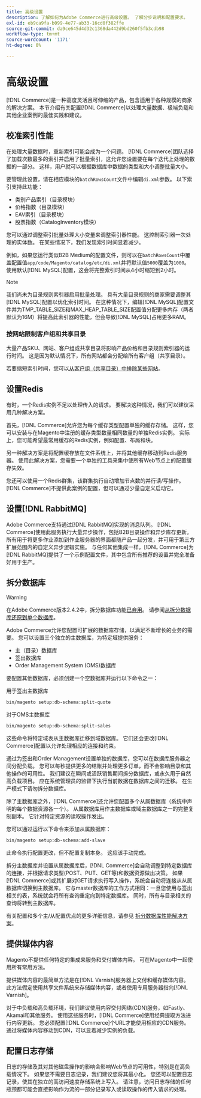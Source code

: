 ```yaml
---
title: 高级设置
description: 了解如何为Adobe Commerce进行高级设置。 了解分步说明和配置要求。
exl-id: eb9ca9fa-b099-4e77-ab33-16cd0f382ffe
source-git-commit: da9ce645d4d32c1368da442d9bd260f5fb3cdb98
workflow-type: tm+mt
source-wordcount: '1171'
ht-degree: 0%

---
```


# 高级设置

[!DNL Commerce]是一种高度灵活且可伸缩的产品，包含适用于各种规模的商家的解决方案。 本节介绍有关配置[!DNL Commerce]以处理大量数据、极端负载和其他企业案例的最佳实践和建议。

## 校准索引性能

在处理大量数据时，重新索引可能会成为一个问题。 [!DNL Commerce]团队选择了加载次数最多的索引并启用了批量索引，这允许您设置要在每个迭代上处理的数据的一部分。 这样，用户就可以根据数据库中数据的类型和大小调整批量大小。

要管理此设置，请在相应模块的`batchRowsCount`文件中编辑`di.xml`参数。 以下索引支持此功能：

* 类别产品索引（目录模块）
* 价格指数（目录模块）
* EAV索引（目录模块）
* 股票指数（CatalogInventory模块）

您可以通过调整索引批量处理大小变量来调整索引器性能。 这控制索引器一次处理的实体数。 在某些情况下，我们发现索引时间显着减少。

例如，如果您运行类似B2B Medium的配置文件，则可以在`batchRowsCount`中覆盖配置值`app/code/Magento/catalog/etc/di.xml`并将默认值`5000`覆盖为`1000`。 使用默认[!DNL MySQL]配置，这会将完整索引时间从4小时缩短到2小时。

>[!NOTE]
>
>我们尚未为目录规则索引器启用批量处理。 具有大量目录规则的商家需要调整其[!DNL MySQL]配置以优化索引时间。 在这种情况下，编辑[!DNL MySQL]配置文件并为TMP_TABLE_SIZE和MAX_HEAP_TABLE_SIZE配置值分配更多内存（两者默认为16M）将提高此索引器的性能，但会导致[!DNL MySQL]占用更多RAM。

### 按网站限制客户组和共享目录

大量产品SKU、网站、客户组或共享目录将影响产品价格和目录规则索引器的运行时间。 这是因为默认情况下，所有网站都会分配给所有客户组（共享目录）。

若要缩短索引时间，您可以[从客户组（共享目录）中排除某些网站](https://developer.adobe.com/commerce/php/development/components/indexing/optimization/#customer-group-limitations-by-websites)。

## 设置Redis

有时，一个Redis实例不足以处理传入的请求。 要解决这种情况，我们可以建议采用几种解决方案。

首先，[!DNL Commerce]允许您为每个缓存类型配置单独的缓存存储。 这样，您可以安装与在Magento中注册的缓存类型数量相同数量的单独Redis实例。 实际上，您可能希望最常用缓存的Redis实例，例如配置、布局和块。

另一种解决方案是将配置缓存放在文件系统上，并将其他缓存移动到Redis服务器。 使用此解决方案，您需要一个单独的工具来集中使所有Web节点上的配置缓存失效。

您还可以使用一个Redis群集，该群集执行自动增加节点数的并行读/写操作。 [!DNL Commerce]不提供此案例的配置，但可以通过少量自定义启动它。

## 设置[!DNL RabbitMQ]

Adobe Commerce支持通过[!DNL RabbitMQ]实现的消息队列。 [!DNL Commerce]使用此服务执行大量异步操作，包括B2B目录操作和异步库存更新。 所有用于将更多作业添加到作业服务器的界面都随产品一起分发，并可用于第三方扩展范围内的自定义异步逻辑实施。 与任何其他集成一样，[!DNL Commerce]为[!DNL RabbitMQ]提供了一个示例配置文件，其中包含所有推荐的设置并完全准备好用于生产。

## 拆分数据库

>[!WARNING]
>
>在Adobe Commerce版本2.4.2中，拆分数据库功能[已弃用](https://community.magento.com/t5/Magento-DevBlog/Deprecation-of-Split-Database-in-Magento-Commerce/ba-p/465187)。 请参阅[从拆分数据库还原到单个数据库](../configuration/storage/revert-split-database.md)。

Adobe Commerce允许您配置可扩展的数据库存储，以满足不断增长的业务的需要。 您可以设置三个独立的主数据库，为特定域提供服务：

* 主（目录）数据库
* 签出数据库
* Order Management System (OMS)数据库

要配置其他数据库，必须创建一个空数据库并运行以下命令之一：

用于签出主数据库

```bash
bin/magento setup:db-schema:split-quote
```

对于OMS主数据库

```bash
bin/magento setup:db-schema:split-sales
```

这些命令将特定域表从主数据库迁移到域数据库。 它们还会更改[!DNL Commerce]配置以允许处理相应的连接和约束。

通过为签出和Order Management设置单独的数据库，您可以在数据库服务器之间分配负载。 您可以每秒提供更多的结账并处理更多订单，而不会影响目录和其他操作的可用性。 我们建议在瞬间或活跃销售期间拆分数据库，或永久用于自然高负载项目。 应在系统管理员的监督下执行当前数据在数据库之间的迁移。  在生产模式下请勿拆分数据库。

除了主数据库之外，[!DNL Commerce]还允许您配置多个从属数据库（系统中声明的每个数据资源各一个）。 从属数据库用作主数据库或域主数据库之一的完整复制副本。 它针对特定资源的读取操作发出。

您可以通过运行以下命令来添加从属数据库：

```bash
bin/magento setup:db-schema:add-slave
```

此命令执行配置更改，但不配置复制本身。 这应该手动完成。

拆分主数据库并设置从属数据库后，[!DNL Commerce]会自动调整到特定数据库的连接，并根据请求类型(POST、PUT、GET等)和数据资源做出决策。 如果[!DNL Commerce]或其扩展对GET请求执行写入操作，系统会自动将连接从从属数据库切换到主数据库。 它与master数据库的工作方式相同：一旦您使用与签出相关的表，系统就会将所有查询重定向到特定数据库。 同时，所有与目录相关的查询将转到主数据库。

有关配置和多个主/从配置优点的更多详细信息，请参见
[拆分数据库性能解决方案](../configuration/storage/multi-master.md)。

## 提供媒体内容

Magento不提供任何特定的集成来服务和交付媒体内容。 可在Magento中一起使用所有常用方法。

提供媒体内容的最简单方法是在[!DNL Varnish]服务器上交付和缓存媒体内容。 此方法假定使用共享文件系统来存储媒体内容，或者使用专用服务器指向[!DNL Varnish]。

对于中负载和高负载环境，我们建议使用内容交付网络(CDN)服务，如Fastly、Akamai和其他服务。 使用这些服务时，[!DNL Commerce]使用经典提取方法进行内容更新。 您必须配置[!DNL Commerce]个URL才能使用相应的CDN服务。 通过将媒体内容移动到CDN，可以显着减少实例的负载。

## 配置日志存储

日志的存储及其对其他磁盘操作的影响会影响Web节点的可用性，特别是在高负载情况下。 如果您不需要日志记录，我们建议您将其最小化。 您还可以配置日志记录，使其在独立的高访问速度存储系统上写入。 请注意，访问日志存储的任何瓶颈都可能会直接影响作为流的一部分记录写入或读取操作的传入请求的处理。
